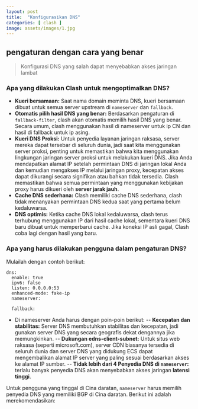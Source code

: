 ```yaml
---
layout: post
title:  "Konfigurasikan DNS"
categories: [ clash ]
image: assets/images/1.jpg
---
```

## pengaturan dengan cara yang benar

> Konfigurasi DNS yang salah dapat menyebabkan akses jaringan lambat

### Apa yang dilakukan Clash untuk mengoptimalkan DNS?

- **Kueri bersamaan:** Saat nama domain meminta DNS, kueri bersamaan dibuat untuk semua server upstream di `nameserver` dan `fallback`.
- **Otomatis pilih hasil DNS yang benar:** Berdasarkan pengaturan di `fallback-filter`, clash akan otomatis memilih hasil DNS yang benar. Secara umum, clash menggunakan hasil di nameserver untuk ip CN dan hasil di fallback untuk ip asing.
- **Kueri DNS Proksi:** Untuk penyedia layanan jaringan raksasa, server mereka dapat tersebar di seluruh dunia, jadi saat kita menggunakan server proksi, penting untuk memastikan bahwa kita menggunakan lingkungan jaringan server proksi untuk melakukan kueri DNS. Jika Anda mendapatkan alamat IP setelah permintaan DNS di jaringan lokal Anda dan kemudian mengakses IP melalui jaringan proxy, kecepatan akses dapat dikurangi secara signifikan atau bahkan tidak tersedia. Clash memastikan bahwa semua permintaan yang menggunakan kebijakan proxy harus dikueri oleh **server jarak jauh**.
- **Cache DNS sederhana:** Clash memiliki cache DNS sederhana, clash tidak menanyakan permintaan DNS kedua saat yang pertama belum kedaluwarsa.
- **DNS optimis:** Ketika cache DNS lokal kedaluwarsa, clash terus terhubung menggunakan IP dari hasil cache lokal, sementara kueri DNS baru dibuat untuk memperbarui cache. Jika koneksi IP asli gagal, Clash coba lagi dengan hasil yang baru.

### Apa yang harus dilakukan pengguna dalam pengaturan DNS?

Mulailah dengan contoh berikut:

```
dns:
  enable: true
  ipv6: false
  listen: 0.0.0.0:53
  enhanced-mode: fake-ip
  nameserver:

  fallback:
```
- Di nameserver Anda harus dengan poin-poin berikut:
-- **Kecepatan dan stabilitas:** Server DNS membutuhkan stabilitas dan kecepatan, jadi gunakan server DNS yang secara geografis dekat dengannya jika memungkinkan.
-- **Dukungan edns-client-subnet:** Untuk situs web raksasa (seperti microsoft.com), server CDN biasanya tersedia di seluruh dunia dan server DNS yang didukung ECS dapat mengembalikan alamat IP server yang paling sesuai berdasarkan akses ke alamat IP sumber.
-- **Tidak lebih dari 4 Penyedia DNS di `nameserver`:** terlalu banyak penyedia DNS akan menyebabkan akses jaringan **latensi tinggi**.

Untuk pengguna yang tinggal di Cina daratan, `nameserver` harus memilih penyedia DNS yang memiliki BGP di Cina daratan. Berikut ini adalah merekomendasikan:

